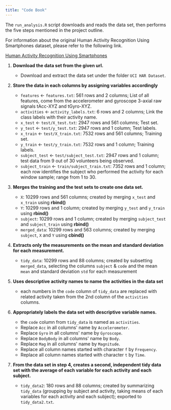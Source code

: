 ```yaml
---
title: "Code Book"
---
```

The `run_analysis.R` script downloads and reads the data set, then performs the five steps mentioned in the project outline. 

For information about the original Human Activity Recognition Using Smartphones dataset, please refer to the following link.

[Human Activity Recognition Using Smartphones](https://archive.ics.uci.edu/dataset/240/human+activity+recognition+using+smartphones)

1. **Download the data set from the given url.**
    * Download and extract the data set under the folder `UCI HAR Dataset`.

2. **Store the data in each columns by assigning variables accordingly**
    * `features` <- `features.txt`: 561 rows and 2 columns; List of all features, come from the accelerometer and gyroscope 3-axial raw signals tAcc-XYZ and tGyro-XYZ.
    * `activities` <- `activity_labels.txt`: 6 rows and 2 columns; Link the class labels with their activity name.
    * `x_test` <- `test/X_test.txt`: 2947 rows and 561 columns; Test set.
    * `y_test` <- `test/y_test.txt`: 2947 rows and 1 column; Test labels.    
    * `x_train` <- `test/X_train.txt`: 7532 rows and 561 columns; Training set.
    * `y_train` <- `test/y_train.txt`: 7532 rows and 1 column; Training labels.
    * `subject_test` <- `test/subject_test.txt`: 2947 rows and 1 column; test data from 9 out of 30 volunteers being observed.
    * `subject_train` <- `train/subject_train.txt`: 7352 rows and 1 column; each row identifies the subject who performed the activity for each window sample; range from 1 to 30.
    
3. **Merges the training and the test sets to create one data set.**
    * `X`: 10299 rows and 561 columns; created by merging `x_test` and `x_train` using **rbind()**
    * `Y`: 10299 rows and 1 column; created by merging `y_test` and `y_train` using **rbind()**
    * `subject`: 10299 rows and 1 column; created by merging `subject_test` and `subject_train` using **rbind()**
    * `merged_data`: 10299 rows and 563 columns; created by merging `subject`, `X` and `Y` using **cbind()**
    
4. **Extracts only the measurements on the mean and standard deviation for each measurement.**
    * `tidy_data`: 10299 rows and 88 columns; created by subsetting `merged_data`, selecting the columns `subject` & `code` and the mean `mean` and standard deviation `std` for each measurement
    
5. **Uses descriptive activity names to name the activities in the data set**
    * each numbers in the `code` column of `tidy_data` are replaced with related activity taken from the 2nd column of the `activities` columns.
    
6. **Appropriately labels the data set with descriptive variable names.**
    * the `code` column from `tidy_data` is named as `activities`.
    * Replace `Acc` in all columns' name by `Accelerometer`.
    * Replace `Gyro` in all columns' name by `Gyroscope`.
    * Replace `BodyBody` in all columns' name by `Body`.
    * Replace `Mag` in all columns' name by `Magnitude`.
    * Replace all column names started with character `f` by `Frequency`.
    * Replace all column names started with character `t` by `Time`.
    
7. **From the data set in step 4, creates a second, independent tidy data set with the average of each variable for each activity and each subject.**
    * `tidy_data2`: 180 rows and 88 columns; created by summarizing `tidy_data` (groupping by subject and activity, taking means of each variables for each activity and each subject); exported to `tidy_data2.txt`.
